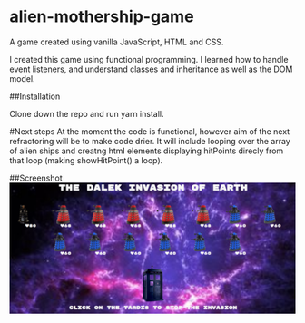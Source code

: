 # alien-mothership-game
A game created using vanilla JavaScript, HTML and CSS.

I created this game using functional programming. I learned how to handle event listeners, and understand classes and inheritance as well as the DOM model. 

##Installation

Clone down the repo and run yarn install.


#Next steps
At the moment the code is functional, however aim of the next refractoring will be to make code drier.
It will include looping over the array of alien ships and creatng html elements displaying hitPoints direcly from that loop (making showHitPoint() a loop). 



##Screenshot
![Screenshot](alien-mothership-game-preview.PNG)


